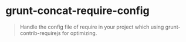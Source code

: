 # grunt-concat-require-config

> Handle the config file of require in your project which using grunt-contrib-requirejs for optimizing.
